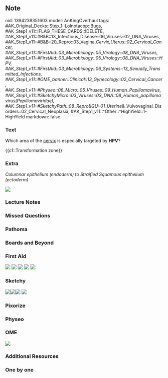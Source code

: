 ## Note
nid: 1394238351603
model: AnKingOverhaul
tags: #AK_Original_Decks::Step_1::Lolnotacop::Bugs, #AK_Step1_v11::!FLAG_THESE_CARDS::!DELETE, #AK_Step1_v11::#B&B::13_Infectious_Disease::06_Viruses::02_DNA_Viruses, #AK_Step1_v11::#B&B::20_Repro::03_Vagina,_Cervix,_Uterus::02_Cervical_Cancer, #AK_Step1_v11::#FirstAid::03_Microbiology::05_Virology::08_DNA_Viruses, #AK_Step1_v11::#FirstAid::03_Microbiology::05_Virology::08_DNA_Viruses::HPV, #AK_Step1_v11::#FirstAid::03_Microbiology::06_Systems::13_Sexually_Transmitted_Infections, #AK_Step1_v11::#OME_banner::Clinical::13_Gynecology::02_Cervical_Cancer, #AK_Step1_v11::#Physeo::06_Micro::05_Viruses::09_Human_Papillomavirus, #AK_Step1_v11::#SketchyMicro::03_Viruses::03_DNA::08_Human_papillomavirus_(Papillomaviridae), #AK_Step1_v11::#SketchyPath::08_Repro_&_GU::01_Uterine_&_Vulvovaginal_Disorders::02_Cervical_Neoplasia, #AK_Step1_v11::^Other::^HighYield::1-HighYield
markdown: false

### Text
Which area of the <u>cervix</u> is especially targeted by
<b>HPV</b>?
<div>
  {{c1::Transformation zone}}
</div>

### Extra
<i>Columnar epithelium (endoderm) to Straified Squamous epithelium
(ectoderm)</i>
<div>
  <i><img src="untitled1364872030570.png"></i>
</div>

### Lecture Notes


### Missed Questions


### Pathoma


### Boards and Beyond


### First Aid
<img src="tmp3krbj2ny.png"> <img src="tmpaaze60wg.png"> <img src=
"tmppm6n5k21.png"> <img src="tmpgf34hdl9.png"> <img src=
"tmpuz7gx4k3.png">

### Sketchy
<img src=
"Screen%20Shot%202020-01-11%20at%2012.07.32%20PM.JPG"><img src=
"HPV%20transformation%20zone.jpg"><img src=
"Zoverall%20picture-95a4e37eb23a397dd78109d475421d2a8c06ba44.JPG">
<img src="text%20(194).JPG">

### Pixorize


### Physeo


### OME
<div class="ome-widget">
  <a href=
  "https://onlinemeded.org/spa/gynecology/cervical-cancer/acquire?ref=anki">
  <img src="_OME_AnkiFlashcards_Lesson_4.png"></a>
</div>

### Additional Resources


### One by one

